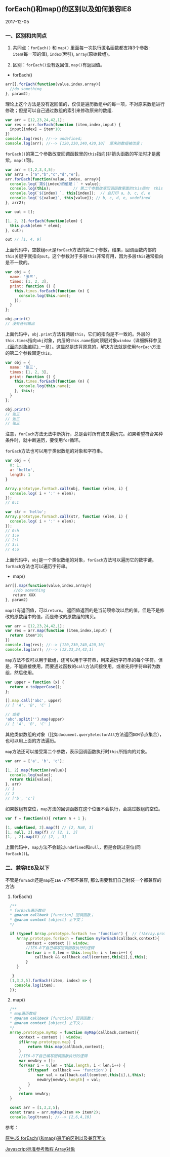## forEach()和map()的区别以及如何兼容IE8

2017-12-05

### 一、区别和共同点

1. 共同点：`forEach()` 和 `map()` 里面每一次执行匿名函数都支持3个参数: `item`(每一项的值), `index`(索引), `array`(原始数组)。

2. 区别：`forEach()`没有返回值, `map()`有返回值。


* forEach()

```javascript
arr[].forEach(function(value,index,array){
  //do something
}, param2);
```
理论上这个方法是没有返回值的，仅仅是遍历数组中的每一项，不对原来数组进行修改；但是可以自己通过数组的索引来修改原来的数组.

```javascript
var arr = [12,23,24,42,1];
var res = arr.forEach(function (item,index,input) {
  input[index] = item*10;
})
console.log(res); //--> undefined;
console.log(arr); //--> [120,230,240,420,10]  原来的数组被改变；
```
`forEach()`的第二个参数改变回调函数里的`this`指向(非箭头函数的写法时才是酱紫，`map()`同)。

```javascript
var arr = [1,2,3,4,5];
var arr2 = ["a","b","c","d","e"];
arr.forEach(function(value, index, array){
  console.log(`第${index}的值是：` + value);
  console.log(this);          // 第二个参数改变回调函数里面的this指向  this = ["a", "b", "c", "d", "e"];
  console.log(`${index} `, this[index]);  // 会打印 a, b, c, d, e
  console.log(`${value}`, this[value]); // b, c, d, e, undefined
}, arr2);
```

```javascript
var out = [];

[1, 2, 3].forEach(function(elem) {
  this.push(elem * elem);
}, out);

out // [1, 4, 9]
```

上面代码中，空数组`out`是`forEach`方法的第二个参数，结果，回调函数内部的`this`关键字就指向`out`。这个参数对于多层`this`非常有用，因为多层`this`通常指向是不一致的。

```javascript
var obj = {
  name: '张三',
  times: [1, 2, 3],
  print: function () {
    this.times.forEach(function (n) {
      console.log(this.name);
    });
  }
};

obj.print()
// 没有任何输出
```

上面代码中，`obj.print`方法有两层`this`，它们的指向是不一致的。外层的`this.times`指向`obj`对象，内层的`this.name`指向顶层对象`window`（详细解释参见[《面向对象编程》](http://javascript.ruanyifeng.com/oop/this.html)一章）。这显然是违背原意的，解决方法就是使用`forEach`方法的第二个参数固定`this`。

```javascript
var obj = {
  name: '张三',
  times: [1, 2, 3],
  print: function () {
    this.times.forEach(function (n) {
      console.log(this.name);
    }, this);
  }
};

obj.print()
// 张三
// 张三
// 张三
```

注意，`forEach`方法无法中断执行，总是会将所有成员遍历完。如果希望符合某种条件时，就中断遍历，要使用`for`循环。

`forEach`方法也可以用于类似数组的对象和字符串。

```javascript
var obj = {
  0: 1,
  a: 'hello',
  length: 1
}

Array.prototype.forEach.call(obj, function (elem, i) {
  console.log( i + ':' + elem);
});
// 0:1

var str = 'hello';
Array.prototype.forEach.call(str, function (elem, i) {
  console.log( i + ':' + elem);
});
// 0:h
// 1:e
// 2:l
// 3:l
// 4:o
```
上面代码中，`obj`是一个类似数组的对象，`forEach`方法可以遍历它的数字键。`forEach`方法也可以遍历字符串。

* map()

```javascript
arr[].map(function(value,index,array){
　  //do something
　　return XXX
}, param2)
```
`map()`有返回值，可以`return`。 返回值返回的是当前项修改以后的值，但是不是修改的原数组中的值，而是修改的原数组的拷贝。

```javascript
var arr = [12,23,24,42,1];
var res = arr.map(function (item,index,input) {
  return item*10;
})
console.log(res); //--> [120,230,240,420,10]
console.log(arr); //--> [12,23,24,42,1]
```

`map`方法不仅可以用于数组，还可以用于字符串，用来遍历字符串的每个字符。但是，不能直接使用，而要通过函数的`call`方法间接使用，或者先将字符串转为数组，然后使用。

```javascript
var upper = function (x) {
  return x.toUpperCase();
};

[].map.call('abc', upper)
// [ 'A', 'B', 'C' ]

// 或者
'abc'.split('').map(upper)
// [ 'A', 'B', 'C' ]
```

其他类似数组的对象（比如`document.querySelectorAll`方法返回`DOM`节点集合），也可以用上面的方法遍历。

`map`方法还可以接受第二个参数，表示回调函数执行时`this`所指向的对象。

```javascript
var arr = ['a', 'b', 'c'];

[1, 2].map(function(value){
  console.log(value);
  return this[value];
}, arr)
// 1
// 2
// ['b', 'c']
```

如果数组有空位，`map`方法的回调函数在这个位置不会执行，会跳过数组的空位。

```javascript
var f = function(n){ return n + 1 };

[1, undefined, 2].map(f) // [2, NaN, 3]
[1, null, 2].map(f) // [2, 1, 3]
[1, , 2].map(f) // [2, , 3]
```

上面代码中，`map`方法不会跳过`undefined`和`null`，但是会跳过空位(同`forEach()`)。

### 二、兼容IE8及以下

不管是`forEach`还是`map`在`IE6-8`下都不兼容, 那么需要我们自己封装一个都兼容的方法:

1. forEach()

```javascript
  /**
  * forEach遍历数组
  * @param callback [function] 回调函数；
  * @param context [object] 上下文；
  */

  if (typeof Array.prototype.forEach !== "function") {  // (!Array.prototype.forEach) 也可以作为判断条件
     Array.prototype.forEach = function myForEach(callback,context){
         context = context || window;
         //IE6-8下自己编写回调函数执行的逻辑
         for(var i = 0,len = this.length; i < len;i++) {
             callback && callback.call(context,this[i],i,this);
         }
     }

   }
  [1,3,2,5].forEach((item, index) => {
    console.log(item);
  });
```

2. map()

```javascript
  /**
  * map遍历数组
  * @param callback [function] 回调函数；
  * @param context [object] 上下文；
  */
  Array.prototype.myMap = function myMap(callback,context){
      context = context || window;
      if(Array.prototype.map) {
          return this.map(callback,context);
      }
      //IE6-8下自己编写回调函数执行的逻辑
      var newAry = [];
      for(var i = 0,len = this.length; i < len;i++) {
          if(typeof  callback === 'function') {
              var val = callback.call(context,this[i],i,this);
              newAry[newAry.length] = val;
          }
      }
      return newAry;
  }

  const arr = [1,3,2,5];
  const trans = arr.myMap(item => item*2);
  console.log(trans); //--> [2,6,4,10]
```

参考：

[原生JS forEach()和map()遍历的区别以及兼容写法](http://blog.csdn.net/huangpb123/article/details/52756303#)

[Javascript标准参考教程 Array对象](http://javascript.ruanyifeng.com/stdlib/array.html)
